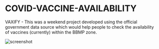# COVID-VACCINE-AVAILABILITY
VAXIFY - This was a weekend project developed using the official government data source which would help people to check the availability of vaccines (currently) within the BBMP zone.

![screenshot](https://user-images.githubusercontent.com/22789793/117066273-2bdaaf00-ad46-11eb-8667-2a22dff5a439.png)
